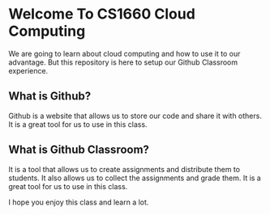 # Welcome To CS1660 Cloud Computing

We are going to learn about cloud computing and how to use it to our advantage. But this repository is here to setup our Github Classroom experience.

## What is Github?
Github is a website that allows us to store our code and share it with others. It is a great tool for us to use in this class.

## What is Github Classroom?
It is a tool that allows us to create assignments and distribute them to students. It also allows us to collect the assignments and grade them. It is a great tool for us to use in this class.

I hope you enjoy this class and learn a lot.

